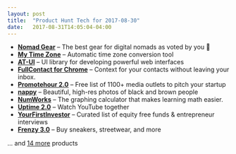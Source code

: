 ```yaml
---
layout: post
title:  "Product Hunt Tech for 2017-08-30"
date:   2017-08-31T14:05:04-04:00
---
```


* **[Nomad Gear](https://www.producthunt.com/posts/nomad-gear?utm_campaign=producthunt-api&utm_medium=api&utm_source=Application%3A+Daily+Digest+RSS+%28ID%3A+3202%29)** – The best gear for digital nomads as voted by you 💫
* **[My Time Zone](https://www.producthunt.com/posts/my-time-zone?utm_campaign=producthunt-api&utm_medium=api&utm_source=Application%3A+Daily+Digest+RSS+%28ID%3A+3202%29)** – Automatic time zone conversion tool
* **[AT-UI](https://www.producthunt.com/posts/at-ui?utm_campaign=producthunt-api&utm_medium=api&utm_source=Application%3A+Daily+Digest+RSS+%28ID%3A+3202%29)** – UI library for developing powerful web interfaces
* **[FullContact for Chrome](https://www.producthunt.com/posts/fullcontact-for-chrome?utm_campaign=producthunt-api&utm_medium=api&utm_source=Application%3A+Daily+Digest+RSS+%28ID%3A+3202%29)** – Context for your contacts without leaving your inbox.
* **[Promotehour 2.0](https://www.producthunt.com/posts/promotehour-2-0?utm_campaign=producthunt-api&utm_medium=api&utm_source=Application%3A+Daily+Digest+RSS+%28ID%3A+3202%29)** – Free list of 1100+ media outlets to pitch your startup
* **[nappy](https://www.producthunt.com/posts/nappy?utm_campaign=producthunt-api&utm_medium=api&utm_source=Application%3A+Daily+Digest+RSS+%28ID%3A+3202%29)** – Beautiful, high-res photos of black and brown people
* **[NumWorks](https://www.producthunt.com/posts/numworks?utm_campaign=producthunt-api&utm_medium=api&utm_source=Application%3A+Daily+Digest+RSS+%28ID%3A+3202%29)** – The graphing calculator that makes learning math easier.
* **[Uptime 2.0](https://www.producthunt.com/posts/uptime-2-0?utm_campaign=producthunt-api&utm_medium=api&utm_source=Application%3A+Daily+Digest+RSS+%28ID%3A+3202%29)** – Watch YouTube together
* **[YourFirstInvestor](https://www.producthunt.com/posts/yourfirstinvestor?utm_campaign=producthunt-api&utm_medium=api&utm_source=Application%3A+Daily+Digest+RSS+%28ID%3A+3202%29)** – Curated list of equity free funds & entrepreneur interviews
* **[Frenzy 3.0](https://www.producthunt.com/posts/frenzy-3-0?utm_campaign=producthunt-api&utm_medium=api&utm_source=Application%3A+Daily+Digest+RSS+%28ID%3A+3202%29)** – Buy sneakers, streetwear, and more

… and [14 more](https://www.producthunt.com/tech) products